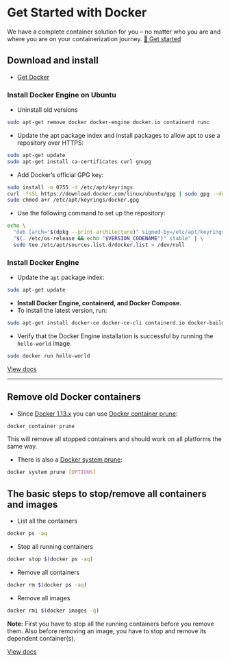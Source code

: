 # Get Started with Docker

We have a complete container solution for you – no matter who you are and where you are on your containerization journey. [🚀 Get started](https://docs.docker.com/)

## Download and install

- [Get Docker](https://docs.docker.com/get-docker/)

### Install Docker Engine on Ubuntu

- Uninstall old versions

```bash
sudo apt-get remove docker docker-engine docker.io containerd runc
```

- Update the apt package index and install packages to allow apt to use a repository over HTTPS:

```bash
sudo apt-get update
sudo apt-get install ca-certificates curl gnupg
```

- Add Docker’s official GPG key:

```bash
sudo install -m 0755 -d /etc/apt/keyrings
curl -fsSL https://download.docker.com/linux/ubuntu/gpg | sudo gpg --dearmor -o /etc/apt/keyrings/docker.gpg
sudo chmod a+r /etc/apt/keyrings/docker.gpg
```

- Use the following command to set up the repository:

```bash
echo \
  "deb [arch="$(dpkg --print-architecture)" signed-by=/etc/apt/keyrings/docker.gpg] https://download.docker.com/linux/ubuntu \
  "$(. /etc/os-release && echo "$VERSION_CODENAME")" stable" | \
  sudo tee /etc/apt/sources.list.d/docker.list > /dev/null
```

### Install Docker Engine

- Update the <code>apt</code> package index:

```bash
sudo apt-get update
```

- <b>Install Docker Engine, containerd, and Docker Compose.</b>
- To install the latest version, run:

```bash
sudo apt-get install docker-ce docker-ce-cli containerd.io docker-buildx-plugin docker-compose-plugin
```

- Verify that the Docker Engine installation is successful by running the <code>hello-world</code> image.

```bash
sudo docker run hello-world
```

[View docs](https://docs.docker.com/engine/install/ubuntu/)

<hr>

## Remove old Docker containers

- Since [Docker 1.13.x](https://github.com/moby/moby/blob/master/CHANGELOG.md#1130-2017-01-18) you can use [Docker container prune](https://docs.docker.com/engine/reference/commandline/system_prune/):

```bash
docker container prune
```

This will remove all stopped containers and should work on all platforms the same way.

- There is also a [Docker system prune](https://docs.docker.com/engine/reference/commandline/system_prune/):

```bash
docker system prune [OPTIONS]
```

## The basic steps to stop/remove all containers and images

- List all the containers

```bash
docker ps -aq
```

- Stop all running containers

```bash
docker stop $(docker ps -aq)
```

- Remove all containers

```bash
docker rm $(docker ps -aq)
```

- Remove all images

```bash
docker rmi $(docker images -q)
```

<b>Note:</b> First you have to stop all the running containers before you remove them. Also before removing an image, you have to stop and remove its dependent container(s).

[View docs](https://stackoverflow.com/questions/17236796/how-to-remove-old-docker-containers)
